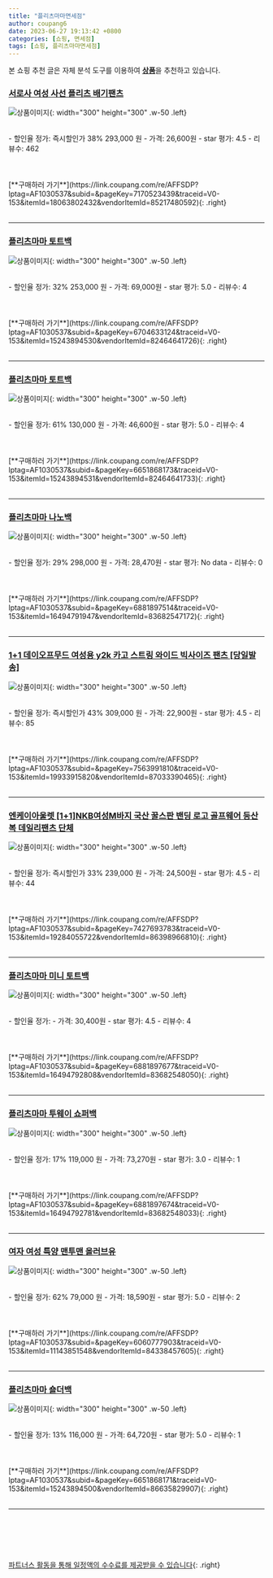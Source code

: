 ```yaml
---
title: "플리츠마마면세점"
author: coupang6
date: 2023-06-27 19:13:42 +0800
categories: [쇼핑, 면세점]
tags: [쇼핑, 플리츠마마면세점]
---
```


본 쇼핑 추천 글은 자체 분석 도구를 이용하여 [**상품**](https://link.coupang.com/a/bao1ui)을 추천하고 있습니다.

### [서로사 여성 사선 플리츠 배기팬츠](https://link.coupang.com/re/AFFSDP?lptag=AF1030537&subid=&pageKey=7170523439&traceid=V0-153&itemId=18063802432&vendorItemId=85217480592)

![상품이미지](https://thumbnail7.coupangcdn.com/thumbnails/remote/230x230ex/image/vendor_inventory/fc15/9fe5b548ddf3a19a6a5be2e6a0486872213ddf2251f80ab265634c36e9d3.jpg){: width="300" height="300" .w-50 .left}


<br>
- 할인율 정가: 즉시할인가 38%  293,000   원
- 가격: 26,600원
- star 평가: 4.5
- 리뷰수: 462
<br>
<br>
<br>
<br>
[**구매하러 가기**](https://link.coupang.com/re/AFFSDP?lptag=AF1030537&subid=&pageKey=7170523439&traceid=V0-153&itemId=18063802432&vendorItemId=85217480592){: .right}
<br>
<br>

---

### [플리츠마마 토트백](https://link.coupang.com/re/AFFSDP?lptag=AF1030537&subid=&pageKey=6704633124&traceid=V0-153&itemId=15243894530&vendorItemId=82464641726)

![상품이미지](https://thumbnail6.coupangcdn.com/thumbnails/remote/230x230ex/image/rs_quotation_api/tmdcgfuq/d8a3d848d5e8439ead853a35fbde70b6.jpg){: width="300" height="300" .w-50 .left}


<br>
- 할인율 정가: 32%  253,000   원
- 가격: 69,000원
- star 평가: 5.0
- 리뷰수: 4
<br>
<br>
<br>
<br>
[**구매하러 가기**](https://link.coupang.com/re/AFFSDP?lptag=AF1030537&subid=&pageKey=6704633124&traceid=V0-153&itemId=15243894530&vendorItemId=82464641726){: .right}
<br>
<br>

---

### [플리츠마마 토트백](https://link.coupang.com/re/AFFSDP?lptag=AF1030537&subid=&pageKey=6651868173&traceid=V0-153&itemId=15243894531&vendorItemId=82464641733)

![상품이미지](https://thumbnail9.coupangcdn.com/thumbnails/remote/230x230ex/image/rs_quotation_api/sr6obpwj/7e17abbe75804bd48ec99bd6b5b952d7.jpg){: width="300" height="300" .w-50 .left}


<br>
- 할인율 정가: 61%  130,000   원
- 가격: 46,600원
- star 평가: 5.0
- 리뷰수: 4
<br>
<br>
<br>
<br>
[**구매하러 가기**](https://link.coupang.com/re/AFFSDP?lptag=AF1030537&subid=&pageKey=6651868173&traceid=V0-153&itemId=15243894531&vendorItemId=82464641733){: .right}
<br>
<br>

---

### [플리츠마마 나노백](https://link.coupang.com/re/AFFSDP?lptag=AF1030537&subid=&pageKey=6881897514&traceid=V0-153&itemId=16494791947&vendorItemId=83682547172)

![상품이미지](https://thumbnail9.coupangcdn.com/thumbnails/remote/230x230ex/image/rs_quotation_api/6xayi3ds/9745b70ab4d047a9a5f8fa293ace1ae1.jpg){: width="300" height="300" .w-50 .left}


<br>
- 할인율 정가: 29%  298,000   원
- 가격: 28,470원
- star 평가: No data
- 리뷰수: 0
<br>
<br>
<br>
<br>
[**구매하러 가기**](https://link.coupang.com/re/AFFSDP?lptag=AF1030537&subid=&pageKey=6881897514&traceid=V0-153&itemId=16494791947&vendorItemId=83682547172){: .right}
<br>
<br>

---

### [1+1 데이오프무드 여성용 y2k 카고 스트링 와이드 빅사이즈 팬츠 [당일발송]](https://link.coupang.com/re/AFFSDP?lptag=AF1030537&subid=&pageKey=7563991810&traceid=V0-153&itemId=19933915820&vendorItemId=87033390465)

![상품이미지](https://thumbnail7.coupangcdn.com/thumbnails/remote/230x230ex/image/vendor_inventory/0cfb/eab81233687ab330e61e77d2976f58c0b62d2a23e3b3e71f28ba92dadb95.jpg){: width="300" height="300" .w-50 .left}


<br>
- 할인율 정가: 즉시할인가 43%  309,000   원
- 가격: 22,900원
- star 평가: 4.5
- 리뷰수: 85
<br>
<br>
<br>
<br>
[**구매하러 가기**](https://link.coupang.com/re/AFFSDP?lptag=AF1030537&subid=&pageKey=7563991810&traceid=V0-153&itemId=19933915820&vendorItemId=87033390465){: .right}
<br>
<br>

---

### [엔케이아울렛 [1+1]NKB여성M바지 국산 꿀스판 밴딩 로고 골프웨어 등산복 데일리팬츠 단체](https://link.coupang.com/re/AFFSDP?lptag=AF1030537&subid=&pageKey=7427693783&traceid=V0-153&itemId=19284055722&vendorItemId=86398966810)

![상품이미지](https://thumbnail7.coupangcdn.com/thumbnails/remote/230x230ex/image/vendor_inventory/d5a9/0a8bb91283b9838ba214a87da1167ad03d97d78211f7bb60f088adc5ecb7.jpg){: width="300" height="300" .w-50 .left}


<br>
- 할인율 정가: 즉시할인가 33%  239,000   원
- 가격: 24,500원
- star 평가: 4.5
- 리뷰수: 44
<br>
<br>
<br>
<br>
[**구매하러 가기**](https://link.coupang.com/re/AFFSDP?lptag=AF1030537&subid=&pageKey=7427693783&traceid=V0-153&itemId=19284055722&vendorItemId=86398966810){: .right}
<br>
<br>

---

### [플리츠마마 미니 토트백](https://link.coupang.com/re/AFFSDP?lptag=AF1030537&subid=&pageKey=6881897677&traceid=V0-153&itemId=16494792808&vendorItemId=83682548050)

![상품이미지](https://thumbnail7.coupangcdn.com/thumbnails/remote/230x230ex/image/rs_quotation_api/hvjlzfjt/c62c6cd934fc478d9f94a1a851baf723.jpg){: width="300" height="300" .w-50 .left}


<br>
- 할인율 정가: 
- 가격: 30,400원
- star 평가: 4.5
- 리뷰수: 4
<br>
<br>
<br>
<br>
[**구매하러 가기**](https://link.coupang.com/re/AFFSDP?lptag=AF1030537&subid=&pageKey=6881897677&traceid=V0-153&itemId=16494792808&vendorItemId=83682548050){: .right}
<br>
<br>

---

### [플리츠마마 투웨이 쇼퍼백](https://link.coupang.com/re/AFFSDP?lptag=AF1030537&subid=&pageKey=6881897674&traceid=V0-153&itemId=16494792781&vendorItemId=83682548033)

![상품이미지](https://thumbnail10.coupangcdn.com/thumbnails/remote/230x230ex/image/rs_quotation_api/mddhwhia/d0a4c922d9ef4baaaa642912f6f12b26.jpg){: width="300" height="300" .w-50 .left}


<br>
- 할인율 정가: 17%  119,000   원
- 가격: 73,270원
- star 평가: 3.0
- 리뷰수: 1
<br>
<br>
<br>
<br>
[**구매하러 가기**](https://link.coupang.com/re/AFFSDP?lptag=AF1030537&subid=&pageKey=6881897674&traceid=V0-153&itemId=16494792781&vendorItemId=83682548033){: .right}
<br>
<br>

---

### [여자 여성 특양 맨투맨 올러브유](https://link.coupang.com/re/AFFSDP?lptag=AF1030537&subid=&pageKey=6060777903&traceid=V0-153&itemId=11143851548&vendorItemId=84338457605)

![상품이미지](https://thumbnail9.coupangcdn.com/thumbnails/remote/230x230ex/image/vendor_inventory/d642/73dbe4bf929085bd11232c6cd2f0dfdb526f5b7c6b0d7d616cd4c351c51e.jpg){: width="300" height="300" .w-50 .left}


<br>
- 할인율 정가: 62%  79,000   원
- 가격: 18,590원
- star 평가: 5.0
- 리뷰수: 2
<br>
<br>
<br>
<br>
[**구매하러 가기**](https://link.coupang.com/re/AFFSDP?lptag=AF1030537&subid=&pageKey=6060777903&traceid=V0-153&itemId=11143851548&vendorItemId=84338457605){: .right}
<br>
<br>

---

### [플리츠마마 숄더백](https://link.coupang.com/re/AFFSDP?lptag=AF1030537&subid=&pageKey=6651868171&traceid=V0-153&itemId=15243894500&vendorItemId=86635829907)

![상품이미지](https://thumbnail8.coupangcdn.com/thumbnails/remote/230x230ex/image/vendor_inventory/1fe9/bf6b6c6ff6991cde1e431f5df4bf6bab324de8330f977969322f2f799b8a.JPG){: width="300" height="300" .w-50 .left}


<br>
- 할인율 정가: 13%  116,000   원
- 가격: 64,720원
- star 평가: 5.0
- 리뷰수: 1
<br>
<br>
<br>
<br>
[**구매하러 가기**](https://link.coupang.com/re/AFFSDP?lptag=AF1030537&subid=&pageKey=6651868171&traceid=V0-153&itemId=15243894500&vendorItemId=86635829907){: .right}
<br>
<br>

---
<br><br><br><br><br> [파트너스 활동을 통해 일정액의 수수료를 제공받을 수 있습니다](https://link.coupang.com/a/bao1ui){: .right}